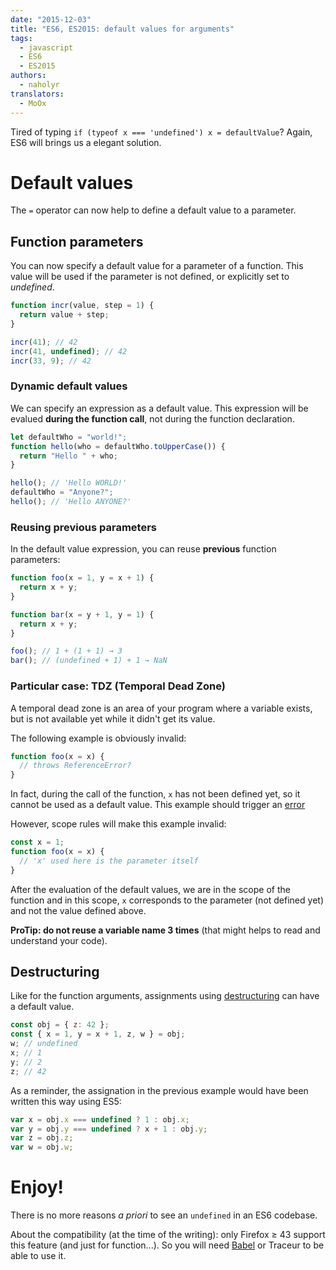 ```yaml
---
date: "2015-12-03"
title: "ES6, ES2015: default values for arguments"
tags:
  - javascript
  - ES6
  - ES2015
authors:
  - naholyr
translators:
  - MoOx
---
```


Tired of typing `if (typeof x === 'undefined') x = defaultValue`? Again, ES6
will brings us a elegant solution.

# Default values

The `=` operator can now help to define a default value to a parameter.

## Function parameters

You can now specify a default value for a parameter of a function. This value
will be used if the parameter is not defined, or explicitly set to *undefined*.

```js
function incr(value, step = 1) {
  return value + step;
}

incr(41); // 42
incr(41, undefined); // 42
incr(33, 9); // 42
```

### Dynamic default values

We can specify an expression as a default value. This expression will be evalued
**during the function call**, not during the function declaration.

```js
let defaultWho = "world!";
function hello(who = defaultWho.toUpperCase()) {
  return "Hello " + who;
}

hello(); // 'Hello WORLD!'
defaultWho = "Anyone?";
hello(); // 'Hello ANYONE?'
```

### Reusing previous parameters

In the default value expression, you can reuse **previous** function parameters:

```js
function foo(x = 1, y = x + 1) {
  return x + y;
}

function bar(x = y + 1, y = 1) {
  return x + y;
}

foo(); // 1 + (1 + 1) → 3
bar(); // (undefined + 1) + 1 → NaN
```

### Particular case: TDZ (Temporal Dead Zone)

A temporal dead zone is an area of your program where a variable exists, but is
not available yet while it didn't get its value.

The following example is obviously invalid:

```js
function foo(x = x) {
  // throws ReferenceError?
}
```

In fact, during the call of the function, `x` has not been defined yet, so it
cannot be used as a default value. This example should trigger an
[error](http://dmitrysoshnikov.com/ecmascript/es6-notes-default-values-of-parameters/#tdz-temporal-dead-zone-for-parameters)

However, scope rules will make this example invalid:

```js
const x = 1;
function foo(x = x) {
  // 'x' used here is the parameter itself
}
```

After the evaluation of the default values, we are in the scope of the function
and in this scope, `x` corresponds to the parameter (not defined yet) and not
the value defined above.

**ProTip: do not reuse a variable name 3 times** (that might helps to read and
understand your code).

## Destructuring

Like for the function arguments, assignments using
[destructuring](/en/articles/js/es2015/destructuring/) can have a default value.

```js
const obj = { z: 42 };
const { x = 1, y = x + 1, z, w } = obj;
w; // undefined
x; // 1
y; // 2
z; // 42
```

As a reminder, the assignation in the previous example would have been written
this way using ES5:

```js
var x = obj.x === undefined ? 1 : obj.x;
var y = obj.y === undefined ? x + 1 : obj.y;
var z = obj.z;
var w = obj.w;
```

# Enjoy!

There is no more reasons _a priori_ to see an `undefined` in an ES6 codebase.

About the compatibility (at the time of the writing): only Firefox ≥ 43 support
this feature (and just for function...). So you will need
[Babel](http://babeljs.io) or Traceur to be able to use it.
